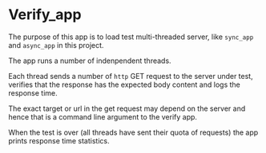 # Verify_app

The purpose of this app is to load test multi-threaded server, like `sync_app` and `async_app` in this project.

The app runs a number of indenpendent threads.

Each thread sends a number of `http` GET request to the server under test, verifies that the response has the expected 
body content and logs the response time.

The exact target or url in the get request may depend on the server and hence that is a command line argument
to the verify app.

When the test is over (all threads have sent their quota of requests) the app prints response time statistics. 